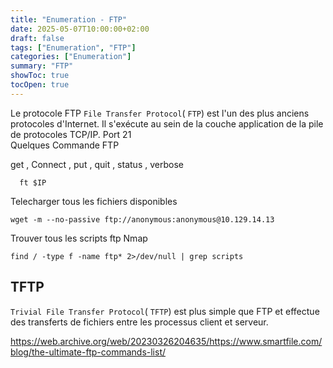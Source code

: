 ```yaml
---
title: "Enumeration - FTP"
date: 2025-05-07T10:00:00+02:00
draft: false
tags: ["Enumeration", "FTP"]
categories: ["Enumeration"]
summary: "FTP"
showToc: true
tocOpen: true
---
```


Le protocole FTP `File Transfer Protocol`( `FTP`) est l'un des plus anciens protocoles d'Internet. Il s'exécute au sein de la couche application de la pile de protocoles TCP/IP.
Port 21  
 Quelques Commande FTP
 
 get  , Connect , put , quit , status , verbose 
 
```
  ft $IP
```
Telecharger tous les fichiers disponibles 

```
wget -m --no-passive ftp://anonymous:anonymous@10.129.14.13
```

Trouver tous les scripts ftp Nmap 

 ```
find / -type f -name ftp* 2>/dev/null | grep scripts
```


## TFTP

`Trivial File Transfer Protocol`( `TFTP`) est plus simple que FTP et effectue des transferts de fichiers entre les processus client et serveur.

https://web.archive.org/web/20230326204635/https://www.smartfile.com/blog/the-ultimate-ftp-commands-list/